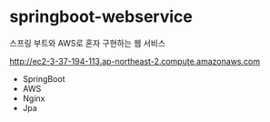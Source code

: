 # springboot-webservice
스프링 부트와 AWS로 혼자 구현하는 웹 서비스

http://ec2-3-37-194-113.ap-northeast-2.compute.amazonaws.com

* SpringBoot
* AWS
* Nginx
* Jpa

